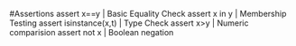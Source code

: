 #Assertions 
assert x==y              | Basic Equality Check
assert x in y            | Membership Testing
assert isinstance(x,t)   | Type Check
assert x>y               | Numeric comparision
assert not x             | Boolean negation